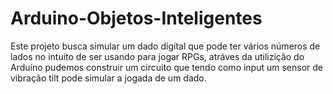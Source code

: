# Arduino-Objetos-Inteligentes

Este projeto busca simular um dado digital que pode ter vários números de lados no intuito de ser usando para jogar RPGs, atráves da utilizição do Arduíno pudemos construir um circuito que tendo como input um sensor de vibração tilt pode simular a jogada de um dado.

